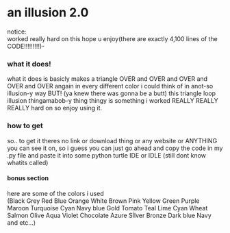 # an illusion 2.0

notice:  
worked really hard on this hope u enjoy(there are exactly 4,100 lines of the CODE!!!!!!!!!)-



### what it does!
what it does is basicly makes a triangle OVER and OVER and OVER and OVER and OVER angain in every different color i could think of in anot-so illusion-y way BUT! (ya knew there was gonna be a butt) this triangle loop illusion thingamabob-y thing thingy is something i worked REALLY REALLY REALLY hard on so enjoy using it.
### how to get
so.. to get it theres no link or download thing or any website or ANYTHING you can see it on, so i guess you can just go ahead and copy the code in my .py file and paste it into some python turtle IDE or IDLE (still dont know whatits called)



#### bonus section 
here are some of the colors i used   
(Black Grey Red Blue Orange White Brown Pink Yellow Green Purple Maroon Turquoise Cyan Navy blue Gold Tomato Teal Lime Cyan Wheat Salmon Olive Aqua Violet Chocolate Azure Sİlver Bronze Dark blue Navy and etc…)
